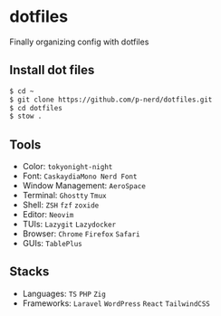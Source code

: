 # dotfiles

Finally organizing config with dotfiles

## Install dot files

```sh
$ cd ~
$ git clone https://github.com/p-nerd/dotfiles.git
$ cd dotfiles
$ stow .

```

## Tools

-   Color: `tokyonight-night`
-   Font: `CaskaydiaMono Nerd Font`
-   Window Management: `AeroSpace`
-   Terminal: `Ghostty` `Tmux`
-   Shell: `ZSH` `fzf` `zoxide`
-   Editor: `Neovim`
-   TUIs: `Lazygit` `Lazydocker`
-   Browser: `Chrome` `Firefox` `Safari`
-   GUIs: `TablePlus`

## Stacks

-   Languages: `TS` `PHP` `Zig`
-   Frameworks: `Laravel` `WordPress` `React` `TailwindCSS`
